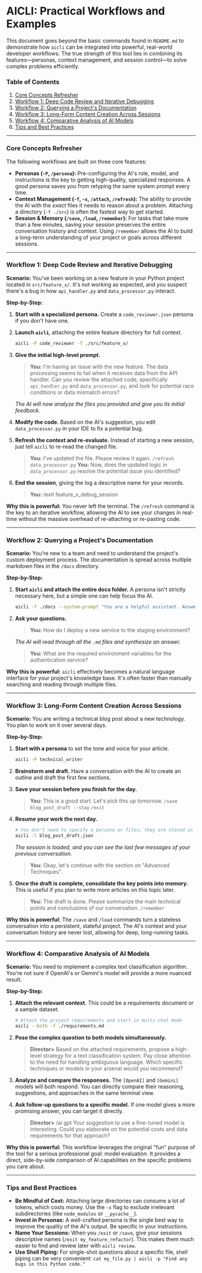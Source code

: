 # AICLI: Practical Workflows and Examples

This document goes beyond the basic commands found in `README.md` to demonstrate how `aicli` can be integrated into powerful, real-world developer workflows. The true strength of this tool lies in combining its features—personas, context management, and session control—to solve complex problems efficiently.

### Table of Contents
1.  [Core Concepts Refresher](#core-concepts-refresher)
2.  [Workflow 1: Deep Code Review and Iterative Debugging](#workflow-1-deep-code-review-and-iterative-debugging)
3.  [Workflow 2: Querying a Project's Documentation](#workflow-2-querying-a-projects-documentation)
4.  [Workflow 3: Long-Form Content Creation Across Sessions](#workflow-3-long-form-content-creation-across-sessions)
5.  [Workflow 4: Comparative Analysis of AI Models](#workflow-4-comparative-analysis-of-ai-models)
6.  [Tips and Best Practices](#tips-and-best-practices)

---

### Core Concepts Refresher

The following workflows are built on three core features:

*   **Personas (`-P`, `/persona`):** Pre-configuring the AI's role, model, and instructions is the key to getting high-quality, specialized responses. A good persona saves you from retyping the same system prompt every time.
*   **Context Management (`-f`, `-x`, `/attach`, `/refresh`):** The ability to provide the AI with the *exact* files it needs to reason about a problem. Attaching a directory (`-f ./src`) is often the fastest way to get started.
*   **Session & Memory (`/save`, `/load`, `/remember`):** For tasks that take more than a few minutes, saving your session preserves the entire conversation history and context. Using `/remember` allows the AI to build a long-term understanding of your project or goals across different sessions.

---

### Workflow 1: Deep Code Review and Iterative Debugging

**Scenario:** You've been working on a new feature in your Python project located in `src/feature_x/`. It's not working as expected, and you suspect there's a bug in how `api_handler.py` and `data_processor.py` interact.

**Step-by-Step:**

1.  **Start with a specialized persona.** Create a `code_reviewer.json` persona if you don't have one.
2.  **Launch `aicli`**, attaching the entire feature directory for full context.

    ```bash
    aicli -P code_reviewer -f ./src/feature_x/
    ```

3.  **Give the initial high-level prompt.**

    > **You:** I'm having an issue with the new feature. The data processing seems to fail when it receives data from the API handler. Can you review the attached code, specifically `api_handler.py` and `data_processor.py`, and look for potential race conditions or data mismatch errors?

    *The AI will now analyze the files you provided and give you its initial feedback.*

4.  **Modify the code.** Based on the AI's suggestion, you edit `data_processor.py` in your IDE to fix a potential bug.

5.  **Refresh the context and re-evaluate.** Instead of starting a new session, just tell `aicli` to re-read the changed file.

    > **You:** I've updated the file. Please review it again.
    > `/refresh data_processor.py`
    > **You:** Now, does the updated logic in `data_processor.py` resolve the potential issue you identified?

6.  **End the session**, giving the log a descriptive name for your records.

    > **You:** /exit feature_x_debug_session

**Why this is powerful:** You never left the terminal. The `/refresh` command is the key to an iterative workflow, allowing the AI to see your changes in real-time without the massive overhead of re-attaching or re-pasting code.

---

### Workflow 2: Querying a Project's Documentation

**Scenario:** You're new to a team and need to understand the project's custom deployment process. The documentation is spread across multiple markdown files in the `/docs` directory.

**Step-by-Step:**

1.  **Start `aicli` and attach the entire docs folder.** A persona isn't strictly necessary here, but a simple one can help focus the AI.

    ```bash
    aicli -f ./docs --system-prompt "You are a helpful assistant. Answer questions based *only* on the attached files. If the answer is not in the files, say so."
    ```

2.  **Ask your questions.**

    > **You:** How do I deploy a new service to the staging environment?

    *The AI will read through all the `.md` files and synthesize an answer.*

    > **You:** What are the required environment variables for the authentication service?

**Why this is powerful:** `aicli` effectively becomes a natural language interface for your project's knowledge base. It's often faster than manually searching and reading through multiple files.

---

### Workflow 3: Long-Form Content Creation Across Sessions

**Scenario:** You are writing a technical blog post about a new technology. You plan to work on it over several days.

**Step-by-Step:**

1.  **Start with a persona** to set the tone and voice for your article.

    ```bash
    aicli -P technical_writer
    ```

2.  **Brainstorm and draft.** Have a conversation with the AI to create an outline and draft the first few sections.

3.  **Save your session before you finish for the day.**

    > **You:** This is a good start. Let's pick this up tomorrow.
    > `/save blog_post_draft --stay`
    > `/exit`

4.  **Resume your work the next day.**

    ```bash
    # You don't need to specify a persona or files; they are stored in the session.
    aicli -l blog_post_draft.json
    ```

    *The session is loaded, and you can see the last few messages of your previous conversation.*

    > **You:** Okay, let's continue with the section on "Advanced Techniques".

5.  **Once the draft is complete, consolidate the key points into memory.** This is useful if you plan to write more articles on this topic later.

    > **You:** The draft is done. Please summarize the main technical points and conclusions of our conversation.
    > `/remember`

**Why this is powerful:** The `/save` and `/load` commands turn a stateless conversation into a persistent, stateful project. The AI's context and your conversation history are never lost, allowing for deep, long-running tasks.

---

### Workflow 4: Comparative Analysis of AI Models

**Scenario:** You need to implement a complex text classification algorithm. You're not sure if OpenAI's or Gemini's model will provide a more nuanced result.

**Step-by-Step:**

1.  **Attach the relevant context.** This could be a requirements document or a sample dataset.

    ```bash
    # Attach the project requirements and start in multi-chat mode
    aicli --both -f ./requirements.md
    ```

2.  **Pose the complex question to both models simultaneously.**

    > **Director>** Based on the attached requirements, propose a high-level strategy for a text classification system. Pay close attention to the need for handling ambiguous language. Which specific techniques or models in your arsenal would you recommend?

3.  **Analyze and compare the responses.** The `[OpenAI]` and `[Gemini]` models will both respond. You can directly compare their reasoning, suggestions, and approaches in the same terminal view.

4.  **Ask follow-up questions to a specific model.** If one model gives a more promising answer, you can target it directly.

    > **Director>** /ai gpt Your suggestion to use a fine-tuned model is interesting. Could you elaborate on the potential costs and data requirements for that approach?

**Why this is powerful:** This workflow leverages the original "fun" purpose of the tool for a serious professional goal: model evaluation. It provides a direct, side-by-side comparison of AI capabilities on the specific problems you care about.

---

### Tips and Best Practices

*   **Be Mindful of Cost:** Attaching large directories can consume a lot of tokens, which costs money. Use the `-x` flag to exclude irrelevant subdirectories (like `node_modules` or `__pycache__`).
*   **Invest in Personas:** A well-crafted persona is the single best way to improve the quality of the AI's output. Be specific in your instructions.
*   **Name Your Sessions:** When you `/exit` or `/save`, give your sessions descriptive names (`/exit my_feature_refactor`). This makes them much easier to find and review later with `aicli review`.
*   **Use Shell Piping:** For single-shot questions about a specific file, shell piping can be very convenient: `cat my_file.py | aicli -p "Find any bugs in this Python code."`

